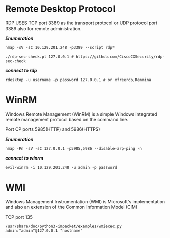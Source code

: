 # Remote Desktop Protocol  

RDP USES TCP port 3389 as the transport protocol or  UDP protocol  port 3389 also for remote administration.

***Enumeration***

```shell
nmap -sV -sC 10.129.201.248 -p3389 --script rdp*

```
```shell
./rdp-sec-check.pl 127.0.0.1 # https://github.com/CiscoCXSecurity/rdp-sec-check 

```

***connect to rdp***

```shell
rdesktop -u username -p password 127.0.0.1 # or xfreerdp,Remmina
```
# WinRM 

Windows Remote Management (WinRM) is a simple Windows integrated remote management protocol based on the command line.

Port CP ports 5985(HTTP) and 5986(HTTPS) 

***Enumeration***

```shell
nmap -Pn -sV -sC 127.0.0.1 -p5985,5986 --disable-arp-ping -n

```

***connect to winrm***

```shell
evil-winrm -i 10.129.201.248 -u admin -p password

```

# WMI 

Windows Management Instrumentation (WMI) is Microsoft's implementation and also an extension of the Common Information Model (CIM) 

TCP port 135 

```shell
/usr/share/doc/python3-impacket/examples/wmiexec.py admin:"admin"@127.0.0.1 "hostname"
```
